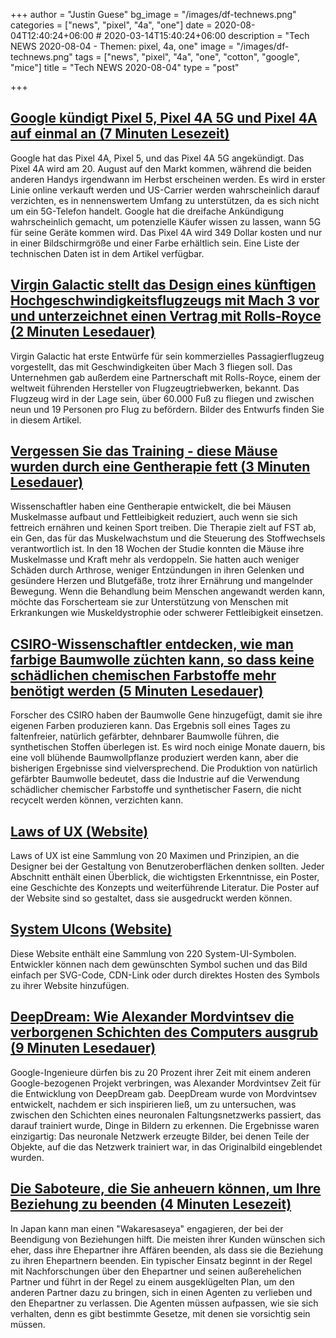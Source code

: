 +++
author = "Justin Guese"
bg_image = "/images/df-technews.png"
categories = ["news", "pixel", "4a", "one"]
date = 2020-08-04T12:40:24+06:00 # 2020-03-14T15:40:24+06:00
description = "Tech NEWS 2020-08-04 - Themen: pixel, 4a, one"
image = "/images/df-technews.png"
tags = ["news", "pixel", "4a", "one", "cotton", "google", "mice"]
title = "Tech NEWS 2020-08-04"
type = "post"

+++

## [Google kündigt Pixel 5, Pixel 4A 5G und Pixel 4A auf einmal an (7 Minuten Lesezeit)](https://www.theverge.com/2020/8/3/21352032/google-pixel-5-4a-5g-price-release-date-specs/1/01000173b8f2d022-a9904dda-a693-4b03-a0c3-b535c1e7f142-000000/dlSadnxJPARuzVWi38YQtQ5RYG5QpHSoMwmcCZSowxE=152)

 Google hat das Pixel 4A, Pixel 5, und das Pixel 4A 5G angekündigt. Das Pixel 4A wird am 20. August auf den Markt kommen, während die beiden anderen Handys irgendwann im Herbst erscheinen werden. Es wird in erster Linie online verkauft werden und US-Carrier werden wahrscheinlich darauf verzichten, es in nennenswertem Umfang zu unterstützen, da es sich nicht um ein 5G-Telefon handelt. Google hat die dreifache Ankündigung wahrscheinlich gemacht, um potenzielle Käufer wissen zu lassen, wann 5G für seine Geräte kommen wird. Das Pixel 4A wird 349 Dollar kosten und nur in einer Bildschirmgröße und einer Farbe erhältlich sein. Eine Liste der technischen Daten ist in dem Artikel verfügbar.

## [Virgin Galactic stellt das Design eines künftigen Hochgeschwindigkeitsflugzeugs mit Mach 3 vor und unterzeichnet einen Vertrag mit Rolls-Royce (2 Minuten Lesedauer)](https://techcrunch.com/2020/08/03/virgin-galactic-debuts-design-of-future-mach-3-high-speed-aircraft-signs-deal-with-rolls-royce//1/01000173b8f2d022-a9904dda-a693-4b03-a0c3-b535c1e7f142-000000/oQ2_rd4sxV6hJ1q3t63I8NnaPApeUNrbaJeks3Gx8YA=152)

 Virgin Galactic hat erste Entwürfe für sein kommerzielles Passagierflugzeug vorgestellt, das mit Geschwindigkeiten über Mach 3 fliegen soll. Das Unternehmen gab außerdem eine Partnerschaft mit Rolls-Royce, einem der weltweit führenden Hersteller von Flugzeugtriebwerken, bekannt. Das Flugzeug wird in der Lage sein, über 60.000 Fuß zu fliegen und zwischen neun und 19 Personen pro Flug zu befördern. Bilder des Entwurfs finden Sie in diesem Artikel.

## [Vergessen Sie das Training - diese Mäuse wurden durch eine Gentherapie fett (3 Minuten Lesedauer)](https://singularityhub.com/2020/05/15/forget-exercise-these-mice-got-ripped-with-gene-therapy//1/01000173b8f2d022-a9904dda-a693-4b03-a0c3-b535c1e7f142-000000/y8f5C8YIuOPEpUelpl0wSfsnYCQSulsE8E2_6oLPUXc=152)

 Wissenschaftler haben eine Gentherapie entwickelt, die bei Mäusen Muskelmasse aufbaut und Fettleibigkeit reduziert, auch wenn sie sich fettreich ernähren und keinen Sport treiben. Die Therapie zielt auf FST ab, ein Gen, das für das Muskelwachstum und die Steuerung des Stoffwechsels verantwortlich ist. In den 18 Wochen der Studie konnten die Mäuse ihre Muskelmasse und Kraft mehr als verdoppeln. Sie hatten auch weniger Schäden durch Arthrose, weniger Entzündungen in ihren Gelenken und gesündere Herzen und Blutgefäße, trotz ihrer Ernährung und mangelnder Bewegung. Wenn die Behandlung beim Menschen angewandt werden kann, möchte das Forscherteam sie zur Unterstützung von Menschen mit Erkrankungen wie Muskeldystrophie oder schwerer Fettleibigkeit einsetzen.

## [CSIRO-Wissenschaftler entdecken, wie man farbige Baumwolle züchten kann, so dass keine schädlichen chemischen Farbstoffe mehr benötigt werden (5 Minuten Lesedauer)](https://www.abc.net.au/news/2020-06-27/csiro-scientists-grow-coloured-cotton/12395250/1/01000173b8f2d022-a9904dda-a693-4b03-a0c3-b535c1e7f142-000000/7msFItTYGEM5DYX_kmp32U5hNNyyMfAj74hZKRj-nnA=152)

 Forscher des CSIRO haben der Baumwolle Gene hinzugefügt, damit sie ihre eigenen Farben produzieren kann. Das Ergebnis soll eines Tages zu faltenfreier, natürlich gefärbter, dehnbarer Baumwolle führen, die synthetischen Stoffen überlegen ist. Es wird noch einige Monate dauern, bis eine voll blühende Baumwollpflanze produziert werden kann, aber die bisherigen Ergebnisse sind vielversprechend. Die Produktion von natürlich gefärbter Baumwolle bedeutet, dass die Industrie auf die Verwendung schädlicher chemischer Farbstoffe und synthetischer Fasern, die nicht recycelt werden können, verzichten kann.

## [Laws of UX (Website)](https://lawsofux.com//1/01000173b8f2d022-a9904dda-a693-4b03-a0c3-b535c1e7f142-000000/9vxiyIqjW2Aal1-Tu93-9VBiRUadoWWshw5hH6w5Ld0=152)

 Laws of UX ist eine Sammlung von 20 Maximen und Prinzipien, an die Designer bei der Gestaltung von Benutzeroberflächen denken sollten. Jeder Abschnitt enthält einen Überblick, die wichtigsten Erkenntnisse, ein Poster, eine Geschichte des Konzepts und weiterführende Literatur. Die Poster auf der Website sind so gestaltet, dass sie ausgedruckt werden können.

## [System UIcons (Website)](https://systemuicons.com//1/01000173b8f2d022-a9904dda-a693-4b03-a0c3-b535c1e7f142-000000/ELYzgo95JdRmnvdZDxeIVieqE4c-KmMAZZhYaZ5NE0U=152)

 Diese Website enthält eine Sammlung von 220 System-UI-Symbolen. Entwickler können nach dem gewünschten Symbol suchen und das Bild einfach per SVG-Code, CDN-Link oder durch direktes Hosten des Symbols zu ihrer Website hinzufügen.

## [DeepDream: Wie Alexander Mordvintsev die verborgenen Schichten des Computers ausgrub (9 Minuten Lesedauer)](https://thereader.mitpress.mit.edu/deepdream-how-alexander-mordvintsev-excavated-the-computers-hidden-layers//1/01000173b8f2d022-a9904dda-a693-4b03-a0c3-b535c1e7f142-000000/JJw3tDhWYfAmDdQyG0qeH5e9EYP_K4ydPq97V9nai1Y=152)

 Google-Ingenieure dürfen bis zu 20 Prozent ihrer Zeit mit einem anderen Google-bezogenen Projekt verbringen, was Alexander Mordvintsev Zeit für die Entwicklung von DeepDream gab. DeepDream wurde von Mordvintsev entwickelt, nachdem er sich inspirieren ließ, um zu untersuchen, was zwischen den Schichten eines neuronalen Faltungsnetzwerks passiert, das darauf trainiert wurde, Dinge in Bildern zu erkennen. Die Ergebnisse waren einzigartig: Das neuronale Netzwerk erzeugte Bilder, bei denen Teile der Objekte, auf die das Netzwerk trainiert war, in das Originalbild eingeblendet wurden.

## [Die Saboteure, die Sie anheuern können, um Ihre Beziehung zu beenden (4 Minuten Lesezeit)](https://www.bbc.com/worklife/article/20200731-the-saboteurs-you-can-hire-to-end-your-relationship/1/01000173b8f2d022-a9904dda-a693-4b03-a0c3-b535c1e7f142-000000/0pWvRBeuxC-bPZyf2oMGHIBfxhiRtE0Fy_7Ngg6gllU=152)

 In Japan kann man einen "Wakaresaseya" engagieren, der bei der Beendigung von Beziehungen hilft. Die meisten ihrer Kunden wünschen sich eher, dass ihre Ehepartner ihre Affären beenden, als dass sie die Beziehung zu ihren Ehepartnern beenden. Ein typischer Einsatz beginnt in der Regel mit Nachforschungen über den Ehepartner und seinen außerehelichen Partner und führt in der Regel zu einem ausgeklügelten Plan, um den anderen Partner dazu zu bringen, sich in einen Agenten zu verlieben und den Ehepartner zu verlassen. Die Agenten müssen aufpassen, wie sie sich verhalten, denn es gibt bestimmte Gesetze, mit denen sie vorsichtig sein müssen.


